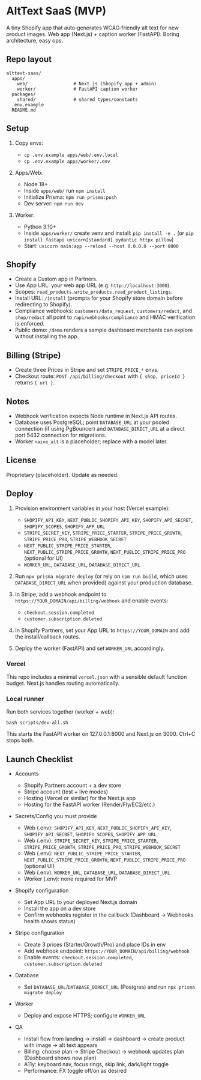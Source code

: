 # AltText SaaS (MVP)

A tiny Shopify app that auto‑generates WCAG‑friendly alt text for new product images. Web app (Next.js) + caption worker (FastAPI). Boring architecture, easy ops.

## Repo layout

```
alttext-saas/
  apps/
    web/                 # Next.js (Shopify app + admin)
    worker/              # FastAPI caption worker
  packages/
    shared/              # shared types/constants
  .env.example
  README.md
```

## Setup

1. Copy envs:
   - `cp .env.example apps/web/.env.local`
   - `cp .env.example apps/worker/.env`

2. Apps/Web:
   - Node 18+
   - Inside `apps/web/` run `npm install`
   - Initialize Prisma: `npm run prisma:push`
   - Dev server: `npm run dev`

3. Worker:
   - Python 3.10+
   - Inside `apps/worker/` create venv and install: `pip install -e .` (or `pip install fastapi uvicorn[standard] pydantic httpx pillow`)
   - Start: `uvicorn main:app --reload --host 0.0.0.0 --port 8000`

## Shopify

- Create a Custom app in Partners.
- Use App URL: your web app URL (e.g. `http://localhost:3000`).
- Scopes: `read_products,write_products,read_product_listings`.
- Install URL: `/install` (prompts for your Shopify store domain before redirecting to Shopify).
- Compliance webhooks: `customers/data_request`, `customers/redact`, and `shop/redact` all point to `/api/webhooks/compliance` and HMAC verification is enforced.
- Public demo: `/demo` renders a sample dashboard merchants can explore without installing the app.

## Billing (Stripe)

- Create three Prices in Stripe and set `STRIPE_PRICE_*` envs.
- Checkout route: `POST /api/billing/checkout` with `{ shop, priceId }` returns `{ url }`.

## Notes

- Webhook verification expects Node runtime in Next.js API routes.
- Database uses PostgreSQL; point `DATABASE_URL` at your pooled connection (if using PgBouncer) and `DATABASE_DIRECT_URL` at a direct port 5432 connection for migrations.
- Worker `naive_alt` is a placeholder; replace with a model later.

## License

Proprietary (placeholder). Update as needed.
## Deploy

1. Provision environment variables in your host (Vercel example):
   - `SHOPIFY_API_KEY`, `NEXT_PUBLIC_SHOPIFY_API_KEY`, `SHOPIFY_API_SECRET`, `SHOPIFY_SCOPES`, `SHOPIFY_APP_URL`
   - `STRIPE_SECRET_KEY`, `STRIPE_PRICE_STARTER`, `STRIPE_PRICE_GROWTH`, `STRIPE_PRICE_PRO`, `STRIPE_WEBHOOK_SECRET`
   - `NEXT_PUBLIC_STRIPE_PRICE_STARTER`, `NEXT_PUBLIC_STRIPE_PRICE_GROWTH`, `NEXT_PUBLIC_STRIPE_PRICE_PRO` (optional for UI)
   - `WORKER_URL`, `DATABASE_URL`, `DATABASE_DIRECT_URL`

2. Run `npx prisma migrate deploy` (or rely on `npm run build`, which uses `DATABASE_DIRECT_URL` when provided) against your production database.

3. In Stripe, add a webhook endpoint to `https://YOUR_DOMAIN/api/billing/webhook` and enable events:
   - `checkout.session.completed`
   - `customer.subscription.deleted`

4. In Shopify Partners, set your App URL to `https://YOUR_DOMAIN` and add the install/callback routes.

5. Deploy the worker (FastAPI) and set `WORKER_URL` accordingly.

### Vercel
This repo includes a minimal `vercel.json` with a sensible default function budget. Next.js handles routing automatically.

### Local runner
Run both services together (worker + web):

```
bash scripts/dev-all.sh
```

This starts the FastAPI worker on 127.0.0.1:8000 and Next.js on 3000. Ctrl+C stops both.

## Launch Checklist

- Accounts
  - Shopify Partners account + a dev store
  - Stripe account (test + live modes)
  - Hosting (Vercel or similar) for the Next.js app
  - Hosting for the FastAPI worker (Render/Fly/EC2/etc.)

- Secrets/Config you must provide
  - Web (.env): `SHOPIFY_API_KEY`, `NEXT_PUBLIC_SHOPIFY_API_KEY`, `SHOPIFY_API_SECRET`, `SHOPIFY_SCOPES`, `SHOPIFY_APP_URL`
  - Web (.env): `STRIPE_SECRET_KEY`, `STRIPE_PRICE_STARTER`, `STRIPE_PRICE_GROWTH`, `STRIPE_PRICE_PRO`, `STRIPE_WEBHOOK_SECRET`
  - Web (.env): `NEXT_PUBLIC_STRIPE_PRICE_STARTER`, `NEXT_PUBLIC_STRIPE_PRICE_GROWTH`, `NEXT_PUBLIC_STRIPE_PRICE_PRO` (optional UI)
  - Web (.env): `WORKER_URL`, `DATABASE_URL`, `DATABASE_DIRECT_URL`
  - Worker (.env): none required for MVP

- Shopify configuration
  - Set App URL to your deployed Next.js domain
  - Install the app on a dev store
  - Confirm webhooks register in the callback (Dashboard → Webhooks health shows status)

- Stripe configuration
  - Create 3 prices (Starter/Growth/Pro) and place IDs in env
  - Add webhook endpoint: `https://YOUR_DOMAIN/api/billing/webhook`
  - Enable events: `checkout.session.completed`, `customer.subscription.deleted`

- Database
  - Set `DATABASE_URL`/`DATABASE_DIRECT_URL` (Postgres) and run `npx prisma migrate deploy`

- Worker
  - Deploy and expose HTTPS; configure `WORKER_URL`

- QA
  - Install flow from landing → install → dashboard → create product with image → alt text appears
  - Billing: choose plan → Stripe Checkout → webhook updates plan (Dashboard shows new plan)
  - A11y: keyboard nav, focus rings, skip link, dark/light toggle
  - Performance: FX toggle off/on as desired
